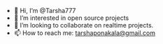 - 👋 Hi, I’m @Tarsha777
- 👀 I’m interested in open source projects 
- 💞️ I’m looking to collaborate on realtime projects. 
- 📫 How to reach me: tarshaponakala@gmail.com

<!---
Tarsha777/Tarsha777 is a ✨ special ✨ repository because its `README.md` (this file) appears on your GitHub profile.
You can click the Preview link to take a look at your changes.
--->
